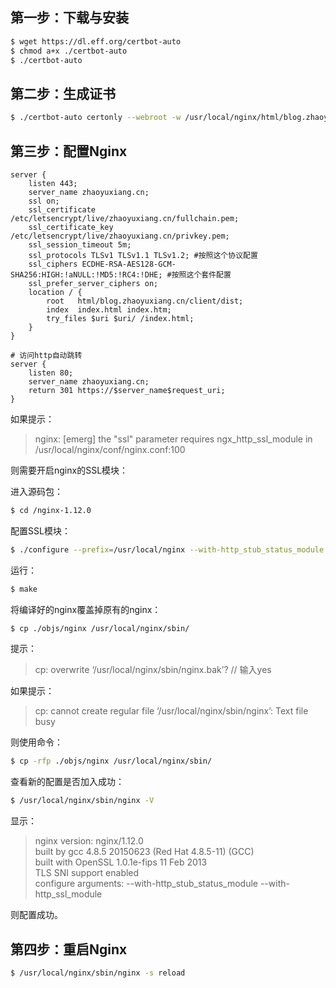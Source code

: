 ## 第一步：下载与安装

```bash
$ wget https://dl.eff.org/certbot-auto
$ chmod a+x ./certbot-auto
$ ./certbot-auto
```

## 第二步：生成证书

```bash
$ ./certbot-auto certonly --webroot -w /usr/local/nginx/html/blog.zhaoyuxiang.cn/client/dist -d zhaoyuxiang.cn
```

## 第三步：配置Nginx

```nginx
server {
    listen 443;
    server_name zhaoyuxiang.cn;
    ssl on;
    ssl_certificate /etc/letsencrypt/live/zhaoyuxiang.cn/fullchain.pem;
    ssl_certificate_key /etc/letsencrypt/live/zhaoyuxiang.cn/privkey.pem;
    ssl_session_timeout 5m;
    ssl_protocols TLSv1 TLSv1.1 TLSv1.2; #按照这个协议配置
    ssl_ciphers ECDHE-RSA-AES128-GCM-SHA256:HIGH:!aNULL:!MD5:!RC4:!DHE; #按照这个套件配置
    ssl_prefer_server_ciphers on;
    location / {
        root   html/blog.zhaoyuxiang.cn/client/dist;
        index  index.html index.htm;
        try_files $uri $uri/ /index.html;
    }
}

# 访问http自动跳转
server {
    listen 80;
    server_name zhaoyuxiang.cn;
    return 301 https://$server_name$request_uri;
}
```

如果提示：

> nginx: [emerg] the "ssl" parameter requires ngx_http_ssl_module in /usr/local/nginx/conf/nginx.conf:100

则需要开启nginx的SSL模块：

进入源码包：

```bash
$ cd /nginx-1.12.0
```

配置SSL模块：

```bash
$ ./configure --prefix=/usr/local/nginx --with-http_stub_status_module --with-http_ssl_module
```

运行：

```bash
$ make
```

将编译好的nginx覆盖掉原有的nginx：

```bash
$ cp ./objs/nginx /usr/local/nginx/sbin/
```

提示：

> cp: overwrite ‘/usr/local/nginx/sbin/nginx.bak’?  // 输入yes

如果提示：

> cp: cannot create regular file ‘/usr/local/nginx/sbin/nginx’: Text file busy


则使用命令：

```bash
$ cp -rfp ./objs/nginx /usr/local/nginx/sbin/
```

查看新的配置是否加入成功：

```bash
$ /usr/local/nginx/sbin/nginx -V
```

显示：

> nginx version: nginx/1.12.0  
> built by gcc 4.8.5 20150623 (Red Hat 4.8.5-11) (GCC)  
> built with OpenSSL 1.0.1e-fips 11 Feb 2013  
> TLS SNI support enabled  
> configure arguments: --with-http_stub_status_module --with-http_ssl_module

则配置成功。

## 第四步：重启Nginx

```bash
$ /usr/local/nginx/sbin/nginx -s reload
```
